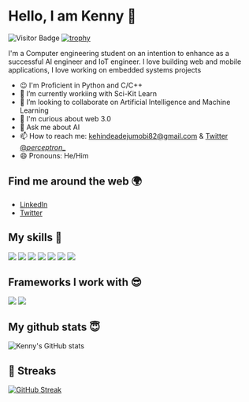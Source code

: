 # Hello, I am Kenny 👋

![Visitor Badge](https://komarev.com/ghpvc/?username=Perception12&color=red&style=plastic)
[![trophy](https://github-profile-trophy.vercel.app/?username=Perception12)](https://github.com/Perception12/github-profile-trophy)

I'm a Computer engineering student on an intention to enhance as a successful AI engineer and IoT engineer. I love building web and mobile applications, I love working on embedded systems projects

- :wink: I'm Proficient in Python and C/C++
- 🔭 I’m currently workiing with Sci-Kit Learn
- 👯 I’m looking to collaborate on Artificial Intelligence and Machine Learning
- :thinking: I'm curious about web 3.0
- 💬 Ask me about AI
- 📫 How to reach me: [kehindeadejumobi82@gmail.com](mailto:kehindeadejumobi82@gmail.com) & [Twitter @_perceptron__](https://twitter.com/_perceptron__)
- 😄 Pronouns: He/Him

## Find me around the web 🌍

- [LinkedIn](https://www.linkedin.com/in/kehinde-adejumobi-05799b1bb)
- [Twitter](https://twitter.com/PERCEP3ON)

## My skills 🚀
![](https://img.shields.io/badge/Python-1572B4?style=for-the-badge&logo=Python&logoColor=white)
![](https://img.shields.io/badge/MySQL-20232A?style=for-the-badge&logo=MySQL&logoColor=61DAFB)
![](https://img.shields.io/badge/MongoDB-4EA94B?style=for-the-badge&logo=mongodb&logoColor=white)
![](https://img.shields.io/badge/Netlify-00C7B7?style=for-the-badge&logo=netlify&logoColor=white)
![](https://img.shields.io/badge/C-00599C?style=for-the-badge&logo=c&logoColor=white)
![](https://img.shields.io/badge/Linux-FCC624?style=for-the-badge&logo=linux&logoColor=black)
![](https://img.shields.io/badge/Arduino-00979D?style=for-the-badge&logo=Arduino&logoColor=white)

## Frameworks I work with :sunglasses:

![](https://img.shields.io/badge/firebase-ffca28?style=for-the-badge&logo=firebase&logoColor=black)
![](https://img.shields.io/badge/Markdown-000000?style=for-the-badge&logo=markdown&logoColor=white)




## My github stats :innocent:
![Kenny's GitHub stats](https://github-readme-stats.vercel.app/api?username=perception12&count_private=true)

## 🌠 Streaks
[![GitHub Streak](https://github-readme-streak-stats.herokuapp.com/?user=Perception12&theme=dark)](https://git.io/streak-stats)

